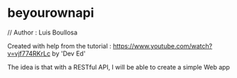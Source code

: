 # beyourownapi

// Author : Luis Boullosa

Created with help from the tutorial : 
https://www.youtube.com/watch?v=vjf774RKrLc 
by 'Dev Ed'

The idea is that with a RESTful API, I will be able to create a simple Web app